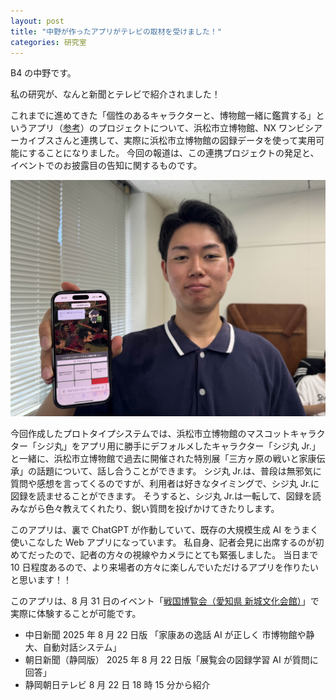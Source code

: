 ```yaml
---
layout: post
title: "中野が作ったアプリがテレビの取材を受けました！"
categories: 研究室
---
```


B4 の中野です。

私の研究が、なんと新聞とテレビで紹介されました！

これまでに進めてきた「個性のあるキャラクターと、博物館一緒に鑑賞する」というアプリ（[参考](https://shoji-lab.github.io/%E7%99%BA%E8%A1%A8/2025/03/05/DEIM2025Award.html)）のプロジェクトについて、浜松市立博物館、NX ワンビシアーカイブスさんと連携して、実際に浜松市立博物館の図録データを使って実用可能にすることになりました。
今回の報道は、この連携プロジェクトの発足と、イベントでのお披露目の告知に関するものです。

![写真](/assets/img/posts/20250821/nakano.jpg "たこ焼きパーティー")  

今回作成したプロトタイプシステムでは、浜松市立博物館のマスコットキャラクター「シジ丸」をアプリ用に勝手にデフォルメしたキャラクター「シジ丸 Jr.」と一緒に、浜松市立博物館で過去に開催された特別展「三方ヶ原の戦いと家康伝承」の話題について、話し合うことができます。
シジ丸 Jr.は、普段は無邪気に質問や感想を言ってくるのですが、利用者は好きなタイミングで、シジ丸 Jr.に図録を読ませることができます。
そうすると、シジ丸 Jr.は一転して、図録を読みながら色々教えてくれたり、鋭い質問を投げかけてきたりします。


このアプリは、裏で ChatGPT が作動していて、既存の大規模生成 AI をうまく使いこなした Web アプリになっています。
私自身、記者会見に出席するのが初めてだったので、記者の方々の視線やカメラにとても緊張しました。
当日まで 10 日程度あるので、より来場者の方々に楽しんでいただけるアプリを作りたいと思います！！

このアプリは、8 月 31 日のイベント「[戦国博覧会（愛知県 新城文化会館）](https://www.city.shinshiro.lg.jp/mokuteki/shisetu/shiryokan/shitaragahara/SENGOKU-EXPO.html)」で実際に体験することが可能です。

- 中日新聞 2025 年 8 月 22 日版 「家康あの逸話 AI が正しく 市博物館や静大、自動対話システム」
- 朝日新聞（静岡版） 2025 年 8 月 22 日版「展覧会の図録学習 AI が質問に回答」
- 静岡朝日テレビ 8 月 22 日 18 時 15 分から紹介
